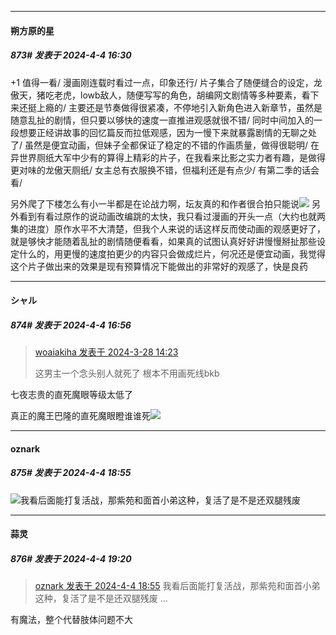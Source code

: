 ﻿
*****

####  朔方原的星  
##### 873#       发表于 2024-4-4 16:30

+1
值得一看/
漫画刚连载时看过一点，印象还行/
片子集合了随便缝合的设定，龙傲天，猪吃老虎，lowb敌人，随便写写的角色，胡编网文剧情等多种要素，看下来还挺上瘾的/
主要还是节奏做得很紧凑，不停地引入新角色进入新章节，虽然是随意乱扯的剧情，但只要以够快的速度一直推进观感就很不错/
同时中间加入的一段想要正经讲故事的回忆篇反而拉低观感，因为一慢下来就暴露剧情的无聊之处了/
虽然是便宜动画，但妹子全都保证了稳定的不错的作画质量，做得很聪明/
在异世界厕纸大军中少有的算得上精彩的片子，在我看来比影之实力者有趣，是做得更对味的龙傲天厕纸/
女主总有衣服换不错，但福利还是有点少/
有第二季的话会看/

另外爬了下楼怎么有小一半都是在论战力啊，坛友真的和作者很合拍只能说<img src="https://static.saraba1st.com/image/smiley/face2017/067.png" referrerpolicy="no-referrer">
另外看到有看过原作的说动画改编跳的太快，我只看过漫画的开头一点（大约也就两集的进度）原作水平不大清楚，但我个人来说的话这样反而使动画的观感更好了，就是够快才能随着乱扯的剧情随便看看，如果真的试图认真好好讲慢慢掰扯那些设定什么的，用更慢的速度拍更少的内容只会做成烂片，何况还是便宜动画，我觉得这个片子做出来的效果是现有预算情况下能做出的非常好的观感了，快是良药


*****

####  シャル  
##### 874#       发表于 2024-4-4 16:56

<blockquote><a href="httphttps://bbs.saraba1st.com/2b/forum.php?mod=redirect&amp;goto=findpost&amp;pid=64405227&amp;ptid=2107824" target="_blank">woaiakiha 发表于 2024-3-28 14:23</a>

这男主一个念头别人就死了 根本不用画死线bkb</blockquote>
七夜志贵的直死魔眼等级太低了

真正的魔王巴隆的直死魔眼瞪谁谁死<img src="https://static.saraba1st.com/image/smiley/face2017/049.png" referrerpolicy="no-referrer">


*****

####  oznark  
##### 875#       发表于 2024-4-4 18:55

<img src="https://static.saraba1st.com/image/smiley/face2017/009.gif" referrerpolicy="no-referrer">我看后面能打复活战，那紫苑和面首小弟这种，复活了是不是还双腿残废


*****

####  蒜灵  
##### 876#       发表于 2024-4-4 19:20

<blockquote><a href="httphttps://bbs.saraba1st.com/2b/forum.php?mod=redirect&amp;goto=findpost&amp;pid=64483477&amp;ptid=2107824" target="_blank">oznark 发表于 2024-4-4 18:55</a>
我看后面能打复活战，那紫苑和面首小弟这种，复活了是不是还双腿残废 ...</blockquote>
有魔法，整个代替肢体问题不大

